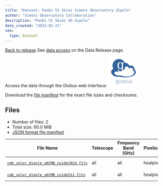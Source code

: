 ```yaml
---
title: "Dataset: PanEx V1 Skies Simons Observatory dipole"
author: "Simons Observatory Collaboration"
description: "PanEx V1 Skies SO dipole"
date_created: "2023-03-21"
seo:
  type: Dataset
---
```


[Back to release](./panexv1-litebird.html#datasets)
See [data access](./panexv1-litebird.html#data-access) on the Data Release page.

Access the data through the Globus web interface: [![Download via Globus](images/globus-logo.png)](https://app.globus.org/file-manager?origin_id=53b2a147-ae9d-4bbf-9d18-3b46d133d4bb&origin_path=%2Fpanexp_v1_litebird%2Fdipole%2F)

Download the [file manifest](https://g-0a470a.6b7bd8.0ec8.data.globus.org/panexp_v1_litebird/dipole/manifest.json) for the exact file sizes and checksums.

## Files

- Number of files: 2
- Total size: 60.0 MiB
- [JSON format file manifest](https://g-0a470a.6b7bd8.0ec8.data.globus.org/panexp_v1_litebird/dipole/manifest.json)

|                                                                             File Name                                                                             | Telescope | Frequency Band (GHz) | Pixelization | Nside |  Unit  |   Size   |
| ----------------------------------------------------------------------------------------------------------------------------------------------------------------- | --------- | -------------------- | ------------ | ----: | ------ | -------- |
| [`cmb_solar_dipole_uKCMB_nside1024.fits`](https://g-456d30.0ed28.75bc.data.globus.org/panexp_v1_litebird/equatorial/dipole/cmb_solar_dipole_uKCMB_nside1024.fits) | all       | all                  | healpix      |  1024 | dipole | 48.0 MiB |
| [`cmb_solar_dipole_uKCMB_nside512.fits`](https://g-456d30.0ed28.75bc.data.globus.org/panexp_v1_litebird/equatorial/dipole/cmb_solar_dipole_uKCMB_nside512.fits)   | all       | all                  | healpix      |   512 | dipole | 12.0 MiB |
